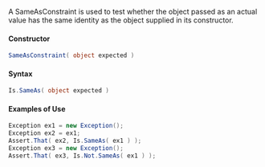 A SameAsConstraint is used to test whether the object passed
as an actual value has the same identity as the object supplied
in its constructor.

#### Constructor


```C#
SameAsConstraint( object expected )
```


<h4>Syntax</h4>

```C#
Is.SameAs( object expected )
```


<h4>Examples of Use</h4>

```C#
Exception ex1 = new Exception();
Exception ex2 = ex1;
Assert.That( ex2, Is.SameAs( ex1 ) );
Exception ex3 = new Exception();
Assert.That( ex3, Is.Not.SameAs( ex1 ) );
```
